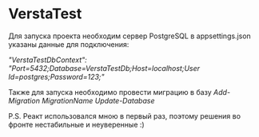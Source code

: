 # VerstaTest
Для запуска проекта необходим сервер PostgreSQL
в appsettings.json указаны данные для подключения:

*"VerstaTestDbContext": "Port=5432;Database=VerstaTestDb;Host=localhost;User Id=postgres;Password=123;"*

Также для запуска необходимо провести миграцию в базу
*Add-Migration MigrationName*
*Update-Database*

P.S. Реакт использовался мною в первый раз, поэтому решения во фронте нестабильные и неуверенные :)
